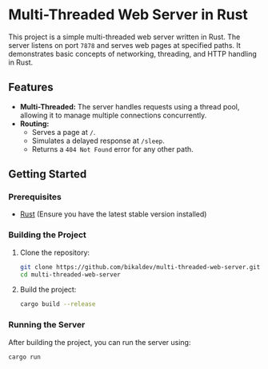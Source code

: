 # Multi-Threaded Web Server in Rust

This project is a simple multi-threaded web server written in Rust. The server listens on port `7878` and serves web pages at specified paths. It demonstrates basic concepts of networking, threading, and HTTP handling in Rust.

## Features

- **Multi-Threaded:** The server handles requests using a thread pool, allowing it to manage multiple connections concurrently.
- **Routing:** 
  - Serves a page at `/`.
  - Simulates a delayed response at `/sleep`.
  - Returns a `404 Not Found` error for any other path.
  
## Getting Started

### Prerequisites

- [Rust](https://www.rust-lang.org/) (Ensure you have the latest stable version installed)

### Building the Project

1. Clone the repository:
    ```sh
    git clone https://github.com/bikaldev/multi-threaded-web-server.git
    cd multi-threaded-web-server
    ```

2. Build the project:
    ```sh
    cargo build --release
    ```

### Running the Server

After building the project, you can run the server using:

```sh
cargo run

